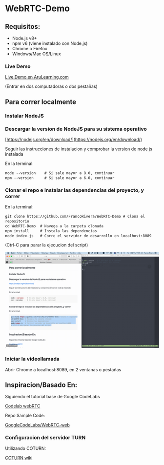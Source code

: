 # WebRTC-Demo


## Requisitos:

- Node.js v8+
- npm v6 (viene instalado con Node.js)
- Chrome o Firefox
- Windows/Mac OS/Linux

### Live Demo

[Live Demo en AruLearning.com](https://app.arulearning.com)

(Entrar en dos computadoras o dos pestañas)

## Para correr localmente

### Instalar NodeJS

### Descargar la version de NodeJS para su sistema operativo

[https://nodejs.org/en/download/](https://nodejs.org/en/download/)


Seguir las instrucciones de instalacion y comprobar la version de node js instalada

En la terminal: 
```
node --version    # Si sale mayor a 8.0, continuar
npm --version     # Si sale mayor a 6.0, continuar
```

### Clonar el repo e Instalar las dependencias del proyecto, y correr


En la terminal:

```
git clone https://github.com/FrancoRivera/WebRTC-Demo # Clona el repositorio
cd WebRTC-Demo  # Navega a la carpeta clonada
npm install     # Instala las dependencias 
node index.js   # Corre el servidor de desarrollo en localhost:8089
```

(Ctrl-C para parar la ejecucion del script)

![](gif/instalar-node.gif)



### Iniciar la videollamada

Abrir Chrome a localhost:8089, en 2 ventanas o pestañas


## Inspiracion/Basado En:


Siguiendo el tutorial base de Google CodeLabs

[Codelab webRTC](https://codelabs.developers.google.com/codelabs/webrtc-web/#0)



Repo Sample Code:

[GoogleCodeLabs/WebRTC-web](https://github.com/googlecodelabs/webrtc-web)


### Configuracion del servidor TURN

Utilizando COTURN:

[COTURN wiki](https://github.com/coturn/coturn/wiki/CoturnConfig)


